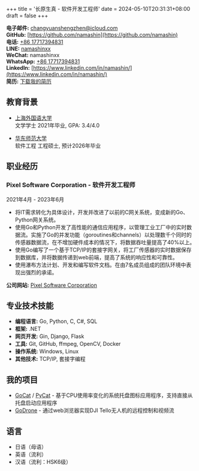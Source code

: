 +++
title = '长原生真 - 软件开发工程师'
date = 2024-05-10T20:31:31+08:00
draft = false
+++

**电子邮件:** [changyuanshengzhen@icloud.com](mailto:changyuanshengzhen@icloud.com)  
**GitHub:** [https://github.com/namashin](https://github.com/namashin)  
**电话:** [+86 17717394831](tel:+8617717394831)  
**LINE:** [namashinxx](https://line.me/ti/p/~namashinxx)  
**WeChat:** namashinxx  
**WhatsApp:** [+86 17717394831](https://wa.me/8617717394831)  
**LinkedIn:** [https://www.linkedin.com/in/namashin/](https://www.linkedin.com/in/namashin/)  
**简历:** [下载我的简历](/resume/resume-ch.pdf)

## 教育背景

- [上海外国语大学](https://www.shisu.edu.cn/)  
  文学学士 2021年毕业, GPA: 3.4/4.0

- [华东师范大学](https://www.ecnu.edu.cn/)  
  软件工程 工程硕士, 预计2026年毕业

## 职业经历

### Pixel Software Corporation - 软件开发工程师

2021年4月 - 2023年6月

- 将IT需求转化为具体设计，开发并改进了以前的C网关系统，变成新的Go、Python网关系统。
- 使用Go和Python开发了高性能的通信应用程序，以管理工业工厂中的实时数据流。实施了Go的并发功能（goroutines和channels）以处理数千个同时的传感器数据流，在不增加硬件成本的情况下，将数据吞吐量提高了40%以上。
- 使用Go编写了一个基于TCP/IP的套接字网关，将工厂传感器的实时数据保存到数据库，并将数据传递到web前端，提高了系统的响应性和可靠性。
- 使用瀑布方法计划、开发和编写软件文档。在由7名成员组成的团队环境中表现出强烈的承诺。

**公司网站:** [Pixel Software Corporation](https://www.pixelsoft.co.jp/pc/index.html)

## 专业技术技能

- **编程语言:** Go, Python, C, C#, SQL
- **框架:** .NET
- **网页开发:** Gin, Django, Flask
- **工具:** Git, GitHub, ffmpeg, OpenCV, Docker
- **操作系统:** Windows, Linux
- **其他技术:** TCP/IP, 套接字编程

## 我的项目

- [GoCat](https://github.com/namashin/GoCat) / [PyCat](https://github.com/namashin/PyCat) - 基于CPU使用率变化的系统托盘图标应用程序，支持直接从托盘启动应用程序
- [GoDrone](https://github.com/namashin/GoDrone) - 通过web浏览器实现DJI Tello无人机的远程控制和视频流

## 语言

- 日语（母语）
- 英语（流利）
- 汉语（流利：HSK6级）
